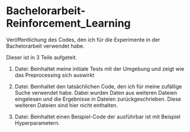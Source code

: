 # Bachelorarbeit-Reinforcement_Learning
Veröffentlichung des Codes, den ich für die Experimente in der Bachelorarbeit verwendet habe.

Dieser ist in 3 Teile aufgeteit.

1. Datei:
   Beinhaltet meine initiale Tests mit der Umgebung und zeigt wie das Preprocessing sich auswirkt

2. Datei:
   Beinhaltet den tatsächlichen Code, den ich für meine zufällige Suche verwendet habe. Dabei wurden Daten aus weiteren Dateien eingelesen und die Ergebnisse in Dateien zurückgeschrieben.
   Diese weiteren Dateien sind hier nicht enthalten.

3. Datei:
   Beinhaltet einen Beispiel-Code der ausführbar ist mit Beispiel Hyperparametern.
